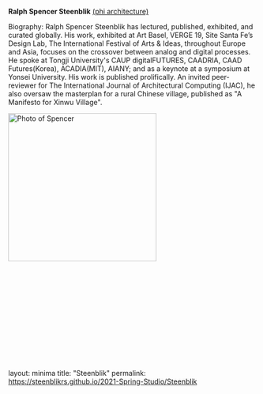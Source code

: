 **Ralph Spencer Steenblik** [(phi architecture)](https://phi.archi)

Biography: Ralph Spencer Steenblik has lectured, published, exhibited, and curated globally. His work, exhibited at Art Basel, VERGE 19, Site Santa Fe’s Design Lab, The International Festival of Arts & Ideas, throughout Europe and Asia, focuses on the crossover between analog and digital processes. He spoke at Tongji University's CAUP digitalFUTURES, CAADRIA, CAAD Futures(Korea), ACADIA(MIT), AIANY; and as a keynote at a symposium at Yonsei University. His work is published prolifically. An invited peer-reviewer for The International Journal of Architectural Computing (IJAC), he also oversaw the masterplan for a rural Chinese village, published as "A Manifesto for Xinwu Village".


<a href="https://phi.archi"><img alt="Photo of Spencer" src="https://github.com/steenblikrs/2021-Spring-Studio/blob/gh-pages/Steenblik/mmexport1551518849490_1.jpg?raw=true" width="300"></a>




<br/><br/><br/><br/><br/><br/><br/><br/><br/><br/><br/><br/>
layout: minima
title: "Steenblik"
permalink: https://steenblikrs.github.io/2021-Spring-Studio/Steenblik
